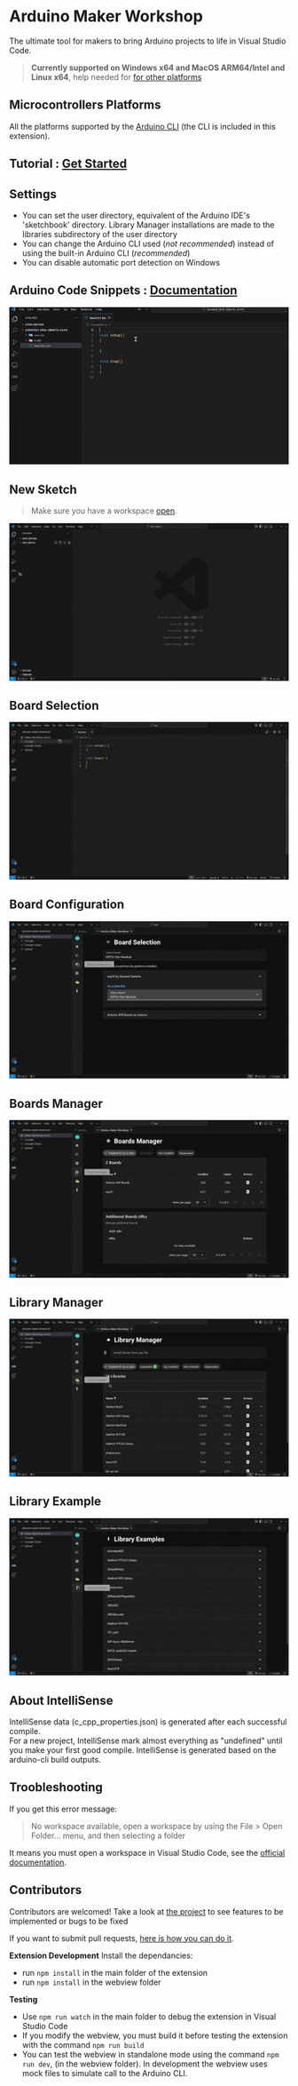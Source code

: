 # Arduino Maker Workshop
The ultimate tool for makers to bring Arduino projects to life in Visual Studio Code.

> **Currently supported on Windows x64 and MacOS ARM64/Intel and Linux x64**, help needed for [for other platforms](https://github.com/thelastoutpostworkshop/arduino-maker-workshop/discussions/2)
## Microcontrollers Platforms
All the platforms supported by the [Arduino CLI](https://arduino.github.io/arduino-cli) (the CLI is included in this extension).

## Tutorial : [Get Started](https://youtu.be/rduTUUVkzqM)

## Settings
- You can set the user directory, equivalent of the Arduino IDE's 'sketchbook' directory. Library Manager installations are made to the libraries subdirectory of the user directory
- You can change the Arduino CLI used (*not recommended*) instead of using the built-in Arduino CLI (*recommended*)
- You can disable automatic port detection on Windows

## Arduino Code Snippets : [Documentation](https://github.com/thelastoutpostworkshop/arduino-maker-workshop/blob/main/Arduino_Snippets_Documentation.md)
![new sketch](.readme/snippets.gif)

## New Sketch
> Make sure you have a workspace [open](https://code.visualstudio.com/docs/editor/workspaces).

![new sketch](.readme/new_sketch.gif)

## Board Selection
![new sketch](.readme/board_selection.gif)

## Board Configuration
![new sketch](.readme/board_configuration.gif)

## Boards Manager
![new sketch](.readme/board_manager.gif)

## Library Manager
![new sketch](.readme/library_manager.gif)

## Library Example
![new sketch](.readme/library_example.gif)

## About IntelliSense
IntelliSense data (c_cpp_properties.json) is generated after each successful compile.  
For a new project, IntelliSense mark almost everything as "undefined" until you make your first good compile.
IntelliSense is generated based on the arduino-cli build outputs.

## Troobleshooting
If you get this error message:
> No workspace available, open a workspace by using the File > Open Folder... menu, and then selecting a folder

It means you must open a workspace in Visual Studio Code, see the [official documentation](https://code.visualstudio.com/docs/editor/workspaces).

## Contributors
Contributors are welcomed! 
Take a look at [the project](https://github.com/users/thelastoutpostworkshop/projects/3) to see features to be implemented or bugs to be fixed

If you want to submit pull requests, [here is how you can do it](https://docs.github.com/en/get-started/exploring-projects-on-github/contributing-to-a-project).

**Extension Development**
Install the dependancies:
- run `npm install` in the main folder of the extension
- run `npm install` in the webview folder

**Testing**
- Use `npm run watch` in the main folder to debug the extension in Visual Studio Code
- If you modify the webview, you must build it before testing the extension with the command `npm run build`
- You can test the webview in standalone mode using the command `npm run dev`, (in the webview folder). In development the webview uses mock files to simulate call to the Arduino CLI.

